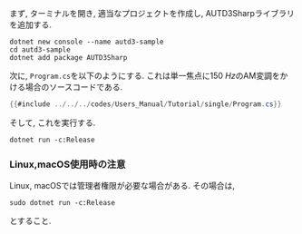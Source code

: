 まず, ターミナルを開き, 適当なプロジェクトを作成し, AUTD3Sharpライブラリを追加する.

```shell
dotnet new console --name autd3-sample
cd autd3-sample
dotnet add package AUTD3Sharp
```

次に, `Program.cs`を以下のようにする.
これは単一焦点に$\SI{150}{Hz}$のAM変調をかける場合のソースコードである.

```csharp,name=Program.cs
{{#include ../../../codes/Users_Manual/Tutorial/single/Program.cs}}
```

そして, これを実行する.

```shell
dotnet run -c:Release
```

### Linux,macOS使用時の注意

Linux, macOSでは管理者権限が必要な場合がある.
その場合は, 
```shell
sudo dotnet run -c:Release
```
とすること.
